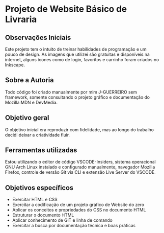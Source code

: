 # Projeto de Website Básico de Livraria
## Observações Iniciais

Este projeto tem o intuito de treinar habilidades de programação e um pouco de design.
As imagens que utilizei são gratuitas e disponíveis na internet, alguns ícones como de login, favoritos e carrinho foram criados no Inkscape.

## Sobre a Autoria

Todo código foi criado manualmente por mim J-GUERREIRO sem framework, somente consultando o projeto gráfico e documentação do Mozilla MDN e DevMedia.

## Objetivo geral

O objetivo inicial era reproduzir com fidelidade, mas ao longo do trabalho decidi deixar a criatividade fluir.

## Ferramentas utilizadas

Estou utilizando o editor de código VSCODE-Insiders, sistema operacional GNU Arch Linux instalado e configurado manualmente, navegador Mozilla Firefox, controle de versão Git via CLI e extensão Live Server do VSCODE.

## Objetivos específicos

- Exercitar HTML e CSS
- Exercitar a codificação de um projeto gráfico de Website do zero
- Aplicar os conceitos e propriedades do CSS no documento HTML
- Estruturar o documento HTML
- Aplicar conhecimento de GIT e linha de comando
- Exercitar a busca por documentação técnica e boas práticas


